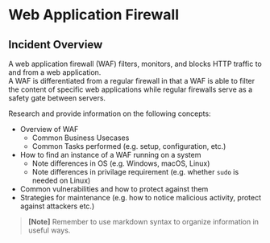 # Web Application Firewall

## Incident Overview  

A web application firewall (WAF) filters, monitors, and blocks HTTP traffic to and from a web application.   
A WAF is differentiated from a regular firewall in that a WAF is able to filter the content of specific web applications while regular firewalls serve as a safety gate between servers.    

Research and provide information on the following concepts:  

- Overview of WAF 
    - Common Business Usecases
    - Common Tasks performed (e.g. setup, configuration, etc.)
- How to find an instance of a WAF running on a system
    - Note differences in OS (e.g. Windows, macOS, Linux)
    - Note differences in privilage requirement (e.g. whether ```sudo``` is needed on Linux)
- Common vulnerabilities and how to protect against them
- Strategies for maintenance (e.g. how to notice malicious activity, protect against attackers etc.)

>**[Note]** Remember to use markdown syntax to organize information in useful ways.
